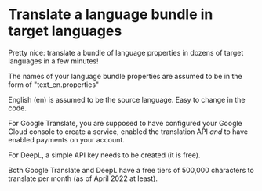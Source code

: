 # Translate a language bundle in target languages

Pretty nice: translate a bundle of language properties in dozens of target languages in a few minutes!

The names of your language bundle properties are assumed to be in the form of "text_en.properties"

English (en) is assumed to be the source language. Easy to change in the code.

For Google Translate, you are supposed to have configured your Google Cloud console to create a service, enabled the translation API *and* to have enabled payments on your account.

For DeepL, a simple API key needs to be created (it is free).

Both Google Translate and DeepL have a free tiers of 500,000 characters to translate per month (as of April 2022 at least).



